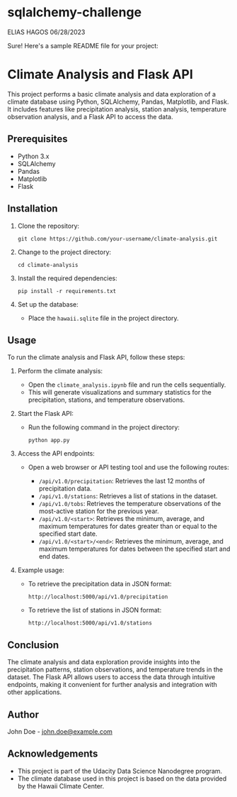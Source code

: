 # sqlalchemy-challenge
ELIAS HAGOS
06/28/2023

Sure! Here's a sample README file for your project:

# Climate Analysis and Flask API

This project performs a basic climate analysis and data exploration of a climate database using Python, SQLAlchemy, Pandas, Matplotlib, and Flask. It includes features like precipitation analysis, station analysis, temperature observation analysis, and a Flask API to access the data.

## Prerequisites

- Python 3.x
- SQLAlchemy
- Pandas
- Matplotlib
- Flask

## Installation

1. Clone the repository:

   ```shell
   git clone https://github.com/your-username/climate-analysis.git
   ```

2. Change to the project directory:

   ```shell
   cd climate-analysis
   ```

3. Install the required dependencies:

   ```shell
   pip install -r requirements.txt
   ```

4. Set up the database:

   - Place the `hawaii.sqlite` file in the project directory.

## Usage

To run the climate analysis and Flask API, follow these steps:

1. Perform the climate analysis:

   - Open the `climate_analysis.ipynb` file and run the cells sequentially.
   - This will generate visualizations and summary statistics for the precipitation, stations, and temperature observations.

2. Start the Flask API:

   - Run the following command in the project directory:

     ```shell
     python app.py
     ```

3. Access the API endpoints:

   - Open a web browser or API testing tool and use the following routes:

     - `/api/v1.0/precipitation`: Retrieves the last 12 months of precipitation data.
     - `/api/v1.0/stations`: Retrieves a list of stations in the dataset.
     - `/api/v1.0/tobs`: Retrieves the temperature observations of the most-active station for the previous year.
     - `/api/v1.0/<start>`: Retrieves the minimum, average, and maximum temperatures for dates greater than or equal to the specified start date.
     - `/api/v1.0/<start>/<end>`: Retrieves the minimum, average, and maximum temperatures for dates between the specified start and end dates.

4. Example usage:

   - To retrieve the precipitation data in JSON format:

     ```
     http://localhost:5000/api/v1.0/precipitation
     ```

   - To retrieve the list of stations in JSON format:

     ```
     http://localhost:5000/api/v1.0/stations
     ```

## Conclusion

The climate analysis and data exploration provide insights into the precipitation patterns, station observations, and temperature trends in the dataset. The Flask API allows users to access the data through intuitive endpoints, making it convenient for further analysis and integration with other applications.

## Author

John Doe - john.doe@example.com

## Acknowledgements

- This project is part of the Udacity Data Science Nanodegree program.
- The climate database used in this project is based on the data provided by the Hawaii Climate Center.